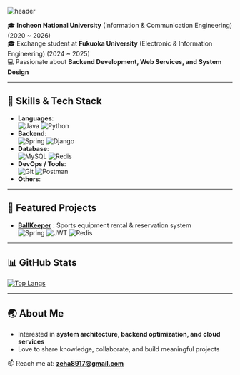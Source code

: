 ![header](https://capsule-render.vercel.app/api?type=venom&height=200&text=Lee%20Jaehyun&fontSize=70&color=0:8871e5,100:b678c4&stroke=b678c4&desc=github.com/cyb3rh0lic&stroke=b678c4&descAlignY=75&descAlign=60)

🎓 **Incheon National University** (Information & Communication Engineering) (2020 ~ 2026)<br>
🎓 Exchange student at **Fukuoka University** (Electronic & Information Engineering) (2024 ~ 2025) <br>
💻 Passionate about **Backend Development, Web Services, and System Design**  <br>

---

## 🚀 Skills & Tech Stack
- **Languages**: 
<br> ![Java](https://img.shields.io/badge/java-%23ED8B00.svg?style=for-the-badge&logo=openjdk&logoColor=white)
![Python](https://img.shields.io/badge/python-3670A0?style=for-the-badge&logo=python&logoColor=ffdd54)
- **Backend**: 
<br> ![Spring](https://img.shields.io/badge/spring-%236DB33F.svg?style=for-the-badge&logo=spring&logoColor=white)
![Django](https://img.shields.io/badge/django-%23092E20.svg?style=for-the-badge&logo=django&logoColor=white)
- **Database**:
<br> ![MySQL](https://img.shields.io/badge/mysql-4479A1.svg?style=for-the-badge&logo=mysql&logoColor=white)
![Redis](https://img.shields.io/badge/redis-%23DD0031.svg?style=for-the-badge&logo=redis&logoColor=white)
- **DevOps / Tools**: 
<br> ![Git](https://img.shields.io/badge/git-%23F05033.svg?style=for-the-badge&logo=git&logoColor=white)
![Postman](https://img.shields.io/badge/Postman-FF6C37?style=for-the-badge&logo=postman&logoColor=white)
- **Others**:

---

## 📌 Featured Projects
- [**BallKeeper**](https://github.com/JB-Capstone/Ballkeeper.git) : Sports equipment rental & reservation system <br>
![Spring](https://img.shields.io/badge/spring-%236DB33F.svg?style=for-the-badge&logo=spring&logoColor=white) ![JWT](https://img.shields.io/badge/JWT-black?style=for-the-badge&logo=JSON%20web%20tokens) ![Redis](https://img.shields.io/badge/redis-%23DD0031.svg?style=for-the-badge&logo=redis&logoColor=white)

---

## 📊 GitHub Stats
[![Top Langs](https://github-readme-stats.vercel.app/api/top-langs/?username=cyb3rh0lic&layout=compact)](https://github.com/cyb3rh0lic/github-readme-stats)

---

## 🌏 About Me
- Interested in **system architecture, backend optimization, and cloud services**
- Love to share knowledge, collaborate, and build meaningful projects

📫 Reach me at: **zeha8917@gmail.com**  
